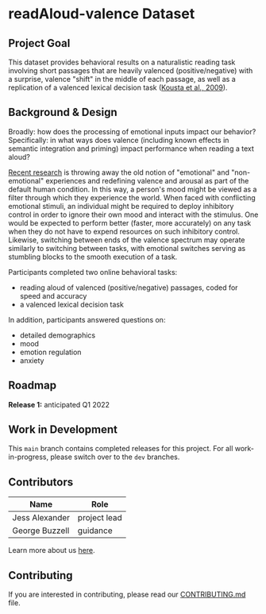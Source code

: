 # readAloud-valence Dataset

## Project Goal
This dataset provides behavioral results on a naturalistic reading task involving short passages that are heavily valenced (positive/negative) with a surprise, valence "shift" in the middle of each passage, as well as a replication of a valenced lexical decision task ([Kousta et al., 2009](https://pubmed.ncbi.nlm.nih.gov/19591976/)).


## Background & Design
Broadly: how does the processing of emotional inputs impact our behavior? Specifically: in what ways does valence (including known effects in semantic integration and priming) impact performance when reading a text aloud?

[Recent research](https://journals.sagepub.com/doi/pdf/10.1177/0963721419831992) is throwing away the old notion of "emotional" and "non-emotional" experiences and redefining valence and arousal as part of the default human condition. In this way, a person's mood might be viewed as a filter through which they experience the world.  When faced with conflicting emotional stimuli, an individual might be required to deploy inhibitory control in order to ignore their own mood and interact with the stimulus.  One would be expected to perform better (faster, more accurately) on any task when they do not have to expend resources on such inhibitory control.  Likewise, switching between ends of the valence spectrum may operate similarly to switching between tasks, with emotional switches serving as stumbling blocks to the smooth execution of a task.

Participants completed two online behavioral tasks:
* reading aloud of valenced (positive/negative) passages, coded for speed and accuracy
* a valenced lexical decision task

In addition, participants answered questions on:
* detailed demographics
* mood
* emotion regulation
* anxiety


## Roadmap
**Release 1:** anticipated Q1 2022


## Work in Development
This `main` branch contains completed releases for this project. For all work-in-progress, please switch over to the `dev` branches.


## Contributors
| Name | Role |
| ---  | ---  |
| Jess Alexander | project lead |
| George Buzzell | guidance |

Learn more about us [here](www.ndclab.com/people).

## Contributing
If you are interested in contributing, please read our [CONTRIBUTING.md](CONTRIBUTING.md) file.
